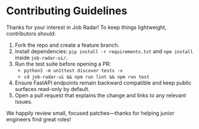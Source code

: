 # Contributing Guidelines

Thanks for your interest in Job Radar! To keep things lightweight, contributors should:

1. Fork the repo and create a feature branch.
2. Install dependencies: `pip install -r requirements.txt` and `npm install` inside `job-radar-ui/`.
3. Run the test suite before opening a PR:
   - `python3 -m unittest discover tests -v`
   - `cd job-radar-ui && npm run lint && npm run test`
4. Ensure FastAPI endpoints remain backward compatible and keep public surfaces read-only by default.
5. Open a pull request that explains the change and links to any relevant issues.

We happily review small, focused patches—thanks for helping junior engineers find great roles!
